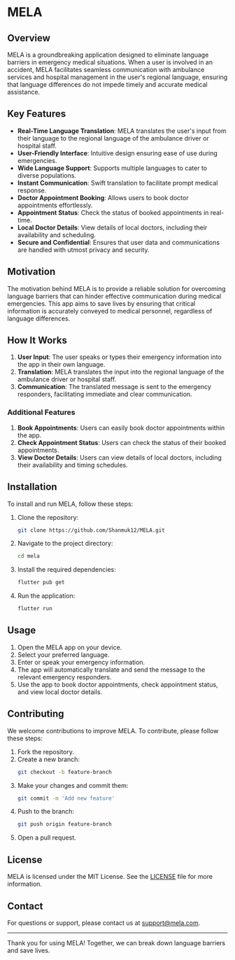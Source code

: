 # MELA

## Overview

MELA is a groundbreaking application designed to eliminate language barriers in emergency medical situations. When a user is involved in an accident, MELA facilitates seamless communication with ambulance services and hospital management in the user's regional language, ensuring that language differences do not impede timely and accurate medical assistance.

## Key Features

- **Real-Time Language Translation**: MELA translates the user's input from their language to the regional language of the ambulance driver or hospital staff.
- **User-Friendly Interface**: Intuitive design ensuring ease of use during emergencies.
- **Wide Language Support**: Supports multiple languages to cater to diverse populations.
- **Instant Communication**: Swift translation to facilitate prompt medical response.
- **Doctor Appointment Booking**: Allows users to book doctor appointments effortlessly.
- **Appointment Status**: Check the status of booked appointments in real-time.
- **Local Doctor Details**: View details of local doctors, including their availability and scheduling.
- **Secure and Confidential**: Ensures that user data and communications are handled with utmost privacy and security.

## Motivation

The motivation behind MELA is to provide a reliable solution for overcoming language barriers that can hinder effective communication during medical emergencies. This app aims to save lives by ensuring that critical information is accurately conveyed to medical personnel, regardless of language differences.

## How It Works

1. **User Input**: The user speaks or types their emergency information into the app in their own language.
2. **Translation**: MELA translates the input into the regional language of the ambulance driver or hospital staff.
3. **Communication**: The translated message is sent to the emergency responders, facilitating immediate and clear communication.

### Additional Features

1. **Book Appointments**: Users can easily book doctor appointments within the app.
2. **Check Appointment Status**: Users can check the status of their booked appointments.
3. **View Doctor Details**: Users can view details of local doctors, including their availability and timing schedules.

## Installation

To install and run MELA, follow these steps:

1. Clone the repository:
    ```bash
    git clone https://github.com/Shanmuk12/MELA.git
    ```

2. Navigate to the project directory:
    ```bash
    cd mela
    ```

3. Install the required dependencies:
    ```bash
    flutter pub get
    ```

4. Run the application:
    ```bash
    flutter run
    ```

## Usage

1. Open the MELA app on your device.
2. Select your preferred language.
3. Enter or speak your emergency information.
4. The app will automatically translate and send the message to the relevant emergency responders.
5. Use the app to book doctor appointments, check appointment status, and view local doctor details.

## Contributing

We welcome contributions to improve MELA. To contribute, please follow these steps:

1. Fork the repository.
2. Create a new branch:
    ```bash
    git checkout -b feature-branch
    ```
3. Make your changes and commit them:
    ```bash
    git commit -m 'Add new feature'
    ```
4. Push to the branch:
    ```bash
    git push origin feature-branch
    ```
5. Open a pull request.

## License

MELA is licensed under the MIT License. See the [LICENSE](LICENSE) file for more information.

## Contact

For questions or support, please contact us at [support@mela.com](mailto:support@mela.com).

---

Thank you for using MELA! Together, we can break down language barriers and save lives.
